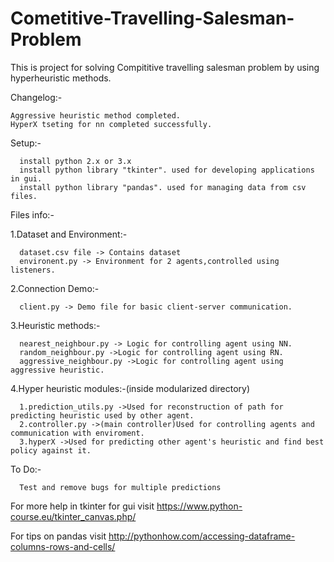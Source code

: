 # Cometitive-Travelling-Salesman-Problem

This is project for solving Compititive travelling salesman problem by using hyperheuristic methods.

Changelog:-
	
	Aggressive heuristic method completed.
	HyperX tseting for nn completed successfully.

Setup:-

      install python 2.x or 3.x
      install python library "tkinter". used for developing applications in gui.
      install python library "pandas". used for managing data from csv files.

Files info:-

1.Dataset and Environment:-

      dataset.csv file -> Contains dataset
      environent.py -> Environment for 2 agents,controlled using listeners.

2.Connection Demo:-
      
      client.py -> Demo file for basic client-server communication.
      
3.Heuristic methods:-
      
      nearest_neighbour.py -> Logic for controlling agent using NN.
      random_neighbour.py ->Logic for controlling agent using RN.
      aggressive_neighbour.py ->Logic for controlling agent using aggressive heuristic.
      
4.Hyper heuristic modules:-(inside modularized directory)
      
      1.prediction_utils.py ->Used for reconstruction of path for predicting heuristic used by other agent.
      2.controller.py ->(main controller)Used for controlling agents and communication with enviroment.
      3.hyperX ->Used for predicting other agent's heuristic and find best policy against it.

To Do:-
      
      Test and remove bugs for multiple predictions
      



      
For more help in tkinter for gui visit https://www.python-course.eu/tkinter_canvas.php/

For tips on pandas visit http://pythonhow.com/accessing-dataframe-columns-rows-and-cells/
